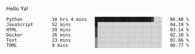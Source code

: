 Hello Ya!

<!--START_SECTION:waka-->

```text
Python           18 hrs 4 mins   █████████████████████▓░░░   86.40 %
JavaScript       52 mins         █░░░░░░░░░░░░░░░░░░░░░░░░   04.19 %
HTML             39 mins         ▓░░░░░░░░░░░░░░░░░░░░░░░░   03.14 %
Docker           26 mins         ▓░░░░░░░░░░░░░░░░░░░░░░░░   02.10 %
Text             23 mins         ▒░░░░░░░░░░░░░░░░░░░░░░░░   01.86 %
TOML             9 mins          ▒░░░░░░░░░░░░░░░░░░░░░░░░   00.77 %
```

<!--END_SECTION:waka-->
